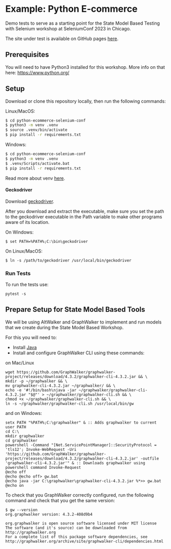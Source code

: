 # Example: Python E-commerce

Demo tests to serve as a starting point for the State Model Based Testing with Selenium workshop at SeleniumConf 2023 in Chicago. 

The site under test is available on GitHub pages [here](https://altwalker.github.io/jekyll-ecommerce/).

## Prerequisites

You will need to have Python3 installed for this workshop. More info on that here: https://www.python.org/


## Setup

Download or clone this repository locally, then run the following commands:

Linux/MacOS:

```bash
$ cd python-ecommerce-selenium-conf
$ python3 -m venv .venv
$ source .venv/bin/activate
$ pip install -r requirements.txt
```

Windows:

```bash
$ cd python-ecommerce-selenium-conf
$ python3 -m venv .venv
$ .venv/Scripts/activate.bat
$ pip install -r requirements.txt
```

Read more about venv [here](https://docs.python.org/3/library/venv.html).

#### Geckodriver

Download [geckodriver](https://github.com/mozilla/geckodriver/releases).

After you download and extract the executable, make sure you set the path to the geckodriver executable in the Path variable to make other programs aware of its location.

On Windows:

```
$ set PATH=%PATH%;C:\bin\geckodriver
```

On Linux/MacOS:

```
$ ln -s /path/to/geckodriver /usr/local/bin/geckodriver
```
### Run Tests

To run the tests use:

```
pytest -s 
```

## Prepare Setup for State Model Based Tools

We will be using AltWalker and GraphWalker to implement and run models that we create during the State Model Based Workshop. 


For this you will need to:

- Install [Java](https://jdk.java.net/19/)
- Install and configure GraphWalker CLI using these commands:

on Mac/Linux

```
wget https://github.com/GraphWalker/graphwalker-project/releases/download/4.3.2/graphwalker-cli-4.3.2.jar && \
mkdir -p ~/graphwalker && \
mv graphwalker-cli-4.3.2.jar ~/graphwalker/ && \
echo -e '#!/bin/bash\njava -jar ~/graphwalker/graphwalker-cli-4.3.2.jar "$@"' > ~/graphwalker/graphwalker-cli.sh && \
chmod +x ~/graphwalker/graphwalker-cli.sh && \
ln -s ~/graphwalker/graphwalker-cli.sh /usr/local/bin/gw
```

and on Windows:

```
setx PATH "%PATH%;C:\graphwalker" & :: Adds graphwalker to current user PATH
cd C:\
mkdir graphwalker
cd graphwalker
powershell -Command "[Net.ServicePointManager]::SecurityProtocol = 'tls12'; Invoke-WebRequest -Uri 'https://github.com/GraphWalker/graphwalker-project/releases/download/4.3.2/graphwalker-cli-4.3.2.jar' -outfile 'graphwalker-cli-4.3.2.jar'" & :: Downloads graphwalker using powershell command Invoke-Request
@echo off
@echo @echo off> gw.bat
@echo java -jar C:\graphwalker\graphwalker-cli-4.3.2.jar %*>> gw.bat
@echo on
```


To check that you GraphWalker correctly configured, run the following command and check that you get the same version:

```
$ gw --version
org.graphwalker version: 4.3.2-408d9b4

org.graphwalker is open source software licensed under MIT license
The software (and it's source) can be downloaded from http://graphwalker.org
For a complete list of this package software dependencies, see http://graphwalker.org/archive/site/graphwalker-cli/dependencies.html
```